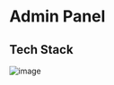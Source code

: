 # Admin Panel

## Tech Stack
![image](https://user-images.githubusercontent.com/38845275/89446663-31f61d80-d72b-11ea-9687-1d01f0d5d1b1.png)

